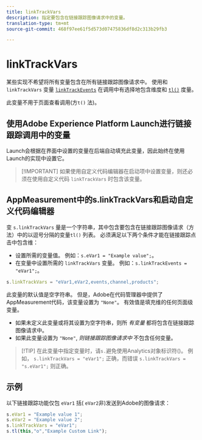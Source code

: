 ```yaml
---
title: linkTrackVars
description: 指定要包含在链接跟踪图像请求中的变量。
translation-type: tm+mt
source-git-commit: 468f97ee61f5d573d07475836df8d2c313b29fb3

---
```



# linkTrackVars

某些实现不希望将所有变量包含在所有链接跟踪图像请求中。 使用和 `linkTrackVars` 变量 [`linkTrackEvents`](linktrackevents.md) 在调用中有选择地包含维度和 [`tl()`](../functions/tl-method.md) 度量。

此变量不用于页面查看调用(方`t()` 法)。

## 使用Adobe Experience Platform Launch进行链接跟踪调用中的变量

Launch会根据在界面中设置的变量在后端自动填充此变量，因此始终在使用Launch的实现中设置它。

> [!IMPORTANT] 如果使用自定义代码编辑器在启动项中设置变量，则还必须在使用自定义代码 `linkTrackVars` 时包含该变量。

## AppMeasurement中的s.linkTrackVars和启动自定义代码编辑器

变 `s.linkTrackVars` 量是一个字符串，其中包含要包含在链接跟踪图像请求（方法）中的以逗号分隔的变量`tl()` 列表。 必须满足以下两个条件才能在链接跟踪点击中包含维：

* 设置所需的变量值。 例如：`s.eVar1 = "Example value";`。
* 在变量中设置所需的 `linkTrackVars` 变量。 例如：`s.linkTrackEvents = "eVar1";`。

```js
s.linkTrackVars = "eVar1,eVar2,events,channel,products";
```

此变量的默认值是空字符串。 但是，Adobe在代码管理器中提供了AppMeasurement代码，该变量设置为 `"None"`。 有效值是填充维的任何页面级变量。

* 如果未定义此变量或将其设置为空字符串，则所 *有变量* 都将包含在链接跟踪图像请求中。
* 如果此变量设置为 `"None"`, *则链接跟踪图像请求中* 不包含任何变量。

> [!TIP] 在此变量中指定变量时，请`s.`避免使用Analytics对象标识符()。 例如， `s.linkTrackVars = "eVar1";` 正确，而错误 `s.linkTrackVars = "s.eVar1";` 则正确。

## 示例

以下链接跟踪功能仅包 `eVar1` 括( `eVar2`非)发送到Adobe的图像请求：

```js
s.eVar1 = "Example value 1";
s.eVar2 = "Example value 2";
s.linkTrackVars = "eVar1";
s.tl(this,"o","Example Custom Link");
```

